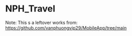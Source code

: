 # NPH_Travel

Note: This s a leftover works from: https://github.com/vanphuongvip29/MobileApp/tree/main
